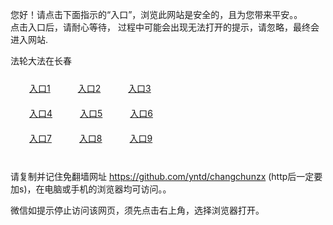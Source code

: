 您好！请点击下面指示的“入口”，浏览此网站是安全的，且为您带来平安。。 <br/>
点击入口后，请耐心等待， 过程中可能会出现无法打开的提示，请忽略，最终会进入网站. </br>

法轮大法在长春<br/>
<div style="padding:10px"><a style="margin:20px" target="_blank" href="http://ds1gqk98jsnxa.cloudfront.net/zytas?xzaxjzkk" id="ccLink1" rel="nofollow">入口1</a> <a target="_blank" style="margin:20px" href="http://dkolq3ya3dbia.cloudfront.net/zytas?bfsncjcv" id="ccLink2" rel="nofollow">入口2</a> <a style="margin:20px" target="_blank" href="http://duy6tzp6bfc36.cloudfront.net/zytas?hvpkv" id="ccLink3" rel="nofollow">入口3</a></div>

<div style="padding:10px" ><a style="margin:20px" target="_blank" href="http://ds1gqk98jsnxa.cloudfront.net/zytas?xzaxjzkk" id="ccLink4" rel="nofollow">入口4</a> <a style="margin:20px" href="http://dkolq3ya3dbia.cloudfront.net/zytas?bfsncjcv" target="_blank" id="ccLink5" rel="nofollow">入口5</a> <a style="margin:20px" href="http://duy6tzp6bfc36.cloudfront.net/zytas?hvpkv" target="_blank" id="ccLink6" rel="nofollow">入口6</a></div>

<div style="padding:10px"><a style="margin:20px" target="_blank" href="http://ds1gqk98jsnxa.cloudfront.net/zytas?xzaxjzkk" id="ccLink7" rel="nofollow">入口7</a> <a style="margin:20px" href="http://dkolq3ya3dbia.cloudfront.net/zytas?bfsncjcv" target="_blank" id="ccLink8" rel="nofollow">入口8</a> <a style="margin:20px" target="_blank" href="http://duy6tzp6bfc36.cloudfront.net/zytas?hvpkv" id="ccLink9" rel="nofollow">入口9</a></div>

<br/>



请复制并记住免翻墙网址 https://github.com/yntd/changchunzx (http后一定要加s)，在电脑或手机的浏览器均可访问。。<br/>

微信如提示停止访问该网页，须先点击右上角，选择浏览器打开。
